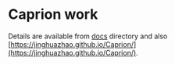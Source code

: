 # Caprion work

Details are available from [docs](docs) directory and also [https://jinghuazhao.github.io/Caprion/](https://jinghuazhao.github.io/Caprion/).
